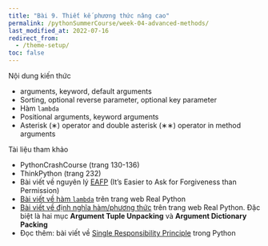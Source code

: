 ```yaml
---
title: "Bài 9. Thiết kế phương thức nâng cao"
permalink: /pythonSummerCourse/week-04-advanced-methods/
last_modified_at: 2022-07-16
redirect_from:
  - /theme-setup/
toc: false
---
```


Nội dung kiến thức
- arguments, keyword, default arguments
- Sorting, optional reverse parameter, optional key parameter
- Hàm `lambda`
- Positional arguments, keyword arguments
- Asterisk (∗) operator and double asterisk (∗∗) operator in method arguments

Tài liệu tham khảo
- PythonCrashCourse (trang 130-136)
- ThinkPython (trang 232)
- Bài viết về nguyên lý [EAFP](https://blogs.msdn.microsoft.com/pythonengineering/2016/06/29/idiomatic-python-eafp-versus-lbyl/) (It’s Easier to Ask for Forgiveness than Permission)
- [Bài viết về hàm `lambda`](https://realpython.com/python-lambda/) trên trang web Real Python
- [Bài viết về định nghĩa hàm/phương thức](https://realpython.com/defining-your-own-python-function/) trên trang web Real Python. Đặc biệt là hai mục **Argument Tuple Unpacking** và **Argument Dictionary Packing**
- Đọc thêm: bài viết về [Single Responsibility Principle](https://dev.to/wemake-services/enforcing-single-responsibility-principle-in-python-2il8) trong Python
